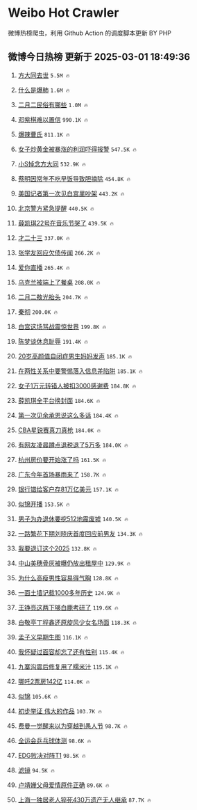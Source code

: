 # Weibo Hot Crawler 



微博热榜爬虫，利用 Github Action 的调度脚本更新 BY PHP 


## 微博今日热榜 更新于 2025-03-01 18:49:36 
1. [方大同去世](https://s.weibo.com/weibo?q=%23%E6%96%B9%E5%A4%A7%E5%90%8C%E5%8E%BB%E4%B8%96%23&t=31&band_rank=1&Refer=top) `5.5M 🔥` 

1. [什么是爆肺](https://s.weibo.com/weibo?q=%23%E4%BB%80%E4%B9%88%E6%98%AF%E7%88%86%E8%82%BA%23&t=31&band_rank=2&Refer=top) `1.6M 🔥` 

1. [二月二民俗有哪些](https://s.weibo.com/weibo?q=%23%E4%BA%8C%E6%9C%88%E4%BA%8C%E6%B0%91%E4%BF%97%E6%9C%89%E5%93%AA%E4%BA%9B%23&t=31&band_rank=3&Refer=top) `1.0M 🔥` 

1. [邓紫棋难以置信](https://s.weibo.com/weibo?q=%23%E9%82%93%E7%B4%AB%E6%A3%8B%E9%9A%BE%E4%BB%A5%E7%BD%AE%E4%BF%A1%23&t=31&band_rank=4&Refer=top) `990.1K 🔥` 

1. [爆辣曹氏](https://s.weibo.com/weibo?q=%E7%88%86%E8%BE%A3%E6%9B%B9%E6%B0%8F&t=31&band_rank=5&Refer=top) `811.1K 🔥` 

1. [女子炒黄金被暴涨的利润吓得报警](https://s.weibo.com/weibo?q=%23%E5%A5%B3%E5%AD%90%E7%82%92%E9%BB%84%E9%87%91%E8%A2%AB%E6%9A%B4%E6%B6%A8%E7%9A%84%E5%88%A9%E6%B6%A6%E5%90%93%E5%BE%97%E6%8A%A5%E8%AD%A6%23&t=31&band_rank=6&Refer=top) `547.5K 🔥` 

1. [小S悼念方大同](https://s.weibo.com/weibo?q=%23%E5%B0%8FS%E6%82%BC%E5%BF%B5%E6%96%B9%E5%A4%A7%E5%90%8C%23&t=31&band_rank=7&Refer=top) `532.9K 🔥` 

1. [蔡明因常年不吃早饭导致胆摘除](https://s.weibo.com/weibo?q=%23%E8%94%A1%E6%98%8E%E5%9B%A0%E5%B8%B8%E5%B9%B4%E4%B8%8D%E5%90%83%E6%97%A9%E9%A5%AD%E5%AF%BC%E8%87%B4%E8%83%86%E6%91%98%E9%99%A4%23&t=31&band_rank=8&Refer=top) `454.8K 🔥` 

1. [美国记者第一次见白宫里吵架](https://s.weibo.com/weibo?q=%23%E7%BE%8E%E5%9B%BD%E8%AE%B0%E8%80%85%E7%AC%AC%E4%B8%80%E6%AC%A1%E8%A7%81%E7%99%BD%E5%AE%AB%E9%87%8C%E5%90%B5%E6%9E%B6%23&t=31&band_rank=9&Refer=top) `443.2K 🔥` 

1. [北京警方紧急提醒](https://s.weibo.com/weibo?q=%23%E5%8C%97%E4%BA%AC%E8%AD%A6%E6%96%B9%E7%B4%A7%E6%80%A5%E6%8F%90%E9%86%92%23&t=31&band_rank=10&Refer=top) `440.5K 🔥` 

1. [薛凯琪22号在音乐节哭了](https://s.weibo.com/weibo?q=%23%E8%96%9B%E5%87%AF%E7%90%AA22%E5%8F%B7%E5%9C%A8%E9%9F%B3%E4%B9%90%E8%8A%82%E5%93%AD%E4%BA%86%23&t=31&band_rank=11&Refer=top) `439.5K 🔥` 

1. [才二十三](https://s.weibo.com/weibo?q=%E6%89%8D%E4%BA%8C%E5%8D%81%E4%B8%89&t=31&band_rank=12&Refer=top) `337.0K 🔥` 

1. [张学友回应欠债传闻](https://s.weibo.com/weibo?q=%23%E5%BC%A0%E5%AD%A6%E5%8F%8B%E5%9B%9E%E5%BA%94%E6%AC%A0%E5%80%BA%E4%BC%A0%E9%97%BB%23&t=31&band_rank=13&Refer=top) `266.2K 🔥` 

1. [爱你直播](https://s.weibo.com/weibo?q=%E7%88%B1%E4%BD%A0%E7%9B%B4%E6%92%AD&t=31&band_rank=14&Refer=top) `265.4K 🔥` 

1. [乌克兰被端上了餐桌](https://s.weibo.com/weibo?q=%23%E4%B9%8C%E5%85%8B%E5%85%B0%E8%A2%AB%E7%AB%AF%E4%B8%8A%E4%BA%86%E9%A4%90%E6%A1%8C%23&t=31&band_rank=15&Refer=top) `208.0K 🔥` 

1. [二月二敖光抬头](https://s.weibo.com/weibo?q=%23%E4%BA%8C%E6%9C%88%E4%BA%8C%E6%95%96%E5%85%89%E6%8A%AC%E5%A4%B4%23&t=31&band_rank=16&Refer=top) `204.7K 🔥` 

1. [秦彻](https://s.weibo.com/weibo?q=%E7%A7%A6%E5%BD%BB&t=31&band_rank=17&Refer=top) `200.0K 🔥` 

1. [白宫这场骂战震惊世界](https://s.weibo.com/weibo?q=%23%E7%99%BD%E5%AE%AB%E8%BF%99%E5%9C%BA%E9%AA%82%E6%88%98%E9%9C%87%E6%83%8A%E4%B8%96%E7%95%8C%23&t=31&band_rank=18&Refer=top) `199.8K 🔥` 

1. [陈梦谈休息耻辱](https://s.weibo.com/weibo?q=%23%E9%99%88%E6%A2%A6%E8%B0%88%E4%BC%91%E6%81%AF%E8%80%BB%E8%BE%B1%23&t=31&band_rank=19&Refer=top) `191.4K 🔥` 

1. [20岁高颜值自闭症男生妈妈发声](https://s.weibo.com/weibo?q=%2320%E5%B2%81%E9%AB%98%E9%A2%9C%E5%80%BC%E8%87%AA%E9%97%AD%E7%97%87%E7%94%B7%E7%94%9F%E5%A6%88%E5%A6%88%E5%8F%91%E5%A3%B0%23&t=31&band_rank=20&Refer=top) `185.1K 🔥` 

1. [在两性关系中要警惕落入信息差陷阱](https://s.weibo.com/weibo?q=%23%E5%9C%A8%E4%B8%A4%E6%80%A7%E5%85%B3%E7%B3%BB%E4%B8%AD%E8%A6%81%E8%AD%A6%E6%83%95%E8%90%BD%E5%85%A5%E4%BF%A1%E6%81%AF%E5%B7%AE%E9%99%B7%E9%98%B1%23&t=31&band_rank=21&Refer=top) `185.1K 🔥` 

1. [女子1万元转错人被扣3000感谢费](https://s.weibo.com/weibo?q=%23%E5%A5%B3%E5%AD%901%E4%B8%87%E5%85%83%E8%BD%AC%E9%94%99%E4%BA%BA%E8%A2%AB%E6%89%A33000%E6%84%9F%E8%B0%A2%E8%B4%B9%23&t=31&band_rank=22&Refer=top) `184.8K 🔥` 

1. [薛凯琪全平台换封面](https://s.weibo.com/weibo?q=%23%E8%96%9B%E5%87%AF%E7%90%AA%E5%85%A8%E5%B9%B3%E5%8F%B0%E6%8D%A2%E5%B0%81%E9%9D%A2%23&t=31&band_rank=23&Refer=top) `184.6K 🔥` 

1. [第一次见余承恩说这么多话](https://s.weibo.com/weibo?q=%E7%AC%AC%E4%B8%80%E6%AC%A1%E8%A7%81%E4%BD%99%E6%89%BF%E6%81%A9%E8%AF%B4%E8%BF%99%E4%B9%88%E5%A4%9A%E8%AF%9D&t=31&band_rank=24&Refer=top) `184.4K 🔥` 

1. [CBA星锐赛真刀真枪](https://s.weibo.com/weibo?q=%23CBA%E6%98%9F%E9%94%90%E8%B5%9B%E7%9C%9F%E5%88%80%E7%9C%9F%E6%9E%AA%23&t=31&band_rank=25&Refer=top) `184.0K 🔥` 

1. [有网友凌晨蹲点退税退了5万多](https://s.weibo.com/weibo?q=%23%E6%9C%89%E7%BD%91%E5%8F%8B%E5%87%8C%E6%99%A8%E8%B9%B2%E7%82%B9%E9%80%80%E7%A8%8E%E9%80%80%E4%BA%865%E4%B8%87%E5%A4%9A%23&t=31&band_rank=26&Refer=top) `184.0K 🔥` 

1. [杭州房价要开始涨了吗](https://s.weibo.com/weibo?q=%23%E6%9D%AD%E5%B7%9E%E6%88%BF%E4%BB%B7%E8%A6%81%E5%BC%80%E5%A7%8B%E6%B6%A8%E4%BA%86%E5%90%97%23&t=31&band_rank=27&Refer=top) `161.5K 🔥` 

1. [广东今年首场暴雨来了](https://s.weibo.com/weibo?q=%23%E5%B9%BF%E4%B8%9C%E4%BB%8A%E5%B9%B4%E9%A6%96%E5%9C%BA%E6%9A%B4%E9%9B%A8%E6%9D%A5%E4%BA%86%23&t=31&band_rank=28&Refer=top) `158.7K 🔥` 

1. [银行错给客户存81万亿美元](https://s.weibo.com/weibo?q=%23%E9%93%B6%E8%A1%8C%E9%94%99%E7%BB%99%E5%AE%A2%E6%88%B7%E5%AD%9881%E4%B8%87%E4%BA%BF%E7%BE%8E%E5%85%83%23&t=31&band_rank=29&Refer=top) `157.1K 🔥` 

1. [似锦开播](https://s.weibo.com/weibo?q=%E4%BC%BC%E9%94%A6%E5%BC%80%E6%92%AD&t=31&band_rank=30&Refer=top) `153.5K 🔥` 

1. [男子为办退休要挖512地震废墟](https://s.weibo.com/weibo?q=%23%E7%94%B7%E5%AD%90%E4%B8%BA%E5%8A%9E%E9%80%80%E4%BC%91%E8%A6%81%E6%8C%96512%E5%9C%B0%E9%9C%87%E5%BA%9F%E5%A2%9F%23&t=31&band_rank=31&Refer=top) `140.5K 🔥` 

1. [一路繁花下期刘晓庆首度回应前男友](https://s.weibo.com/weibo?q=%E4%B8%80%E8%B7%AF%E7%B9%81%E8%8A%B1%E4%B8%8B%E6%9C%9F%E5%88%98%E6%99%93%E5%BA%86%E9%A6%96%E5%BA%A6%E5%9B%9E%E5%BA%94%E5%89%8D%E7%94%B7%E5%8F%8B&t=31&band_rank=32&Refer=top) `134.3K 🔥` 

1. [我要退订这个2025](https://s.weibo.com/weibo?q=%E6%88%91%E8%A6%81%E9%80%80%E8%AE%A2%E8%BF%99%E4%B8%AA2025&t=31&band_rank=33&Refer=top) `132.8K 🔥` 

1. [中山美穗骨灰被曝仍放出租屋中](https://s.weibo.com/weibo?q=%23%E4%B8%AD%E5%B1%B1%E7%BE%8E%E7%A9%97%E9%AA%A8%E7%81%B0%E8%A2%AB%E6%9B%9D%E4%BB%8D%E6%94%BE%E5%87%BA%E7%A7%9F%E5%B1%8B%E4%B8%AD%23&t=31&band_rank=34&Refer=top) `129.9K 🔥` 

1. [为什么高瘦男性容易得气胸](https://s.weibo.com/weibo?q=%23%E4%B8%BA%E4%BB%80%E4%B9%88%E9%AB%98%E7%98%A6%E7%94%B7%E6%80%A7%E5%AE%B9%E6%98%93%E5%BE%97%E6%B0%94%E8%83%B8%23&t=31&band_rank=35&Refer=top) `128.8K 🔥` 

1. [一面土墙记载1000多年历史](https://s.weibo.com/weibo?q=%23%E4%B8%80%E9%9D%A2%E5%9C%9F%E5%A2%99%E8%AE%B0%E8%BD%BD1000%E5%A4%9A%E5%B9%B4%E5%8E%86%E5%8F%B2%23&t=31&band_rank=36&Refer=top) `124.9K 🔥` 

1. [王铮亮这两下够白鹿考研了](https://s.weibo.com/weibo?q=%E7%8E%8B%E9%93%AE%E4%BA%AE%E8%BF%99%E4%B8%A4%E4%B8%8B%E5%A4%9F%E7%99%BD%E9%B9%BF%E8%80%83%E7%A0%94%E4%BA%86&t=31&band_rank=37&Refer=top) `119.6K 🔥` 

1. [白敬亭丁程鑫还原旋风少女名场面](https://s.weibo.com/weibo?q=%E7%99%BD%E6%95%AC%E4%BA%AD%E4%B8%81%E7%A8%8B%E9%91%AB%E8%BF%98%E5%8E%9F%E6%97%8B%E9%A3%8E%E5%B0%91%E5%A5%B3%E5%90%8D%E5%9C%BA%E9%9D%A2&t=31&band_rank=38&Refer=top) `118.3K 🔥` 

1. [孟子义早期生图](https://s.weibo.com/weibo?q=%23%E5%AD%9F%E5%AD%90%E4%B9%89%E6%97%A9%E6%9C%9F%E7%94%9F%E5%9B%BE%23&t=31&band_rank=39&Refer=top) `116.1K 🔥` 

1. [我怀疑过面容却忘了还有性别](https://s.weibo.com/weibo?q=%E6%88%91%E6%80%80%E7%96%91%E8%BF%87%E9%9D%A2%E5%AE%B9%E5%8D%B4%E5%BF%98%E4%BA%86%E8%BF%98%E6%9C%89%E6%80%A7%E5%88%AB&t=31&band_rank=40&Refer=top) `115.4K 🔥` 

1. [九寨沟震后修复用了糯米汁](https://s.weibo.com/weibo?q=%23%E4%B9%9D%E5%AF%A8%E6%B2%9F%E9%9C%87%E5%90%8E%E4%BF%AE%E5%A4%8D%E7%94%A8%E4%BA%86%E7%B3%AF%E7%B1%B3%E6%B1%81%23&t=31&band_rank=41&Refer=top) `115.1K 🔥` 

1. [哪吒2票房142亿](https://s.weibo.com/weibo?q=%23%E5%93%AA%E5%90%922%E7%A5%A8%E6%88%BF142%E4%BA%BF%23&t=31&band_rank=42&Refer=top) `114.0K 🔥` 

1. [似锦](https://s.weibo.com/weibo?q=%E4%BC%BC%E9%94%A6&t=31&band_rank=43&Refer=top) `105.6K 🔥` 

1. [初步举证 伟大的作品](https://s.weibo.com/weibo?q=%E5%88%9D%E6%AD%A5%E4%B8%BE%E8%AF%81%20%E4%BC%9F%E5%A4%A7%E7%9A%84%E4%BD%9C%E5%93%81&t=31&band_rank=44&Refer=top) `103.7K 🔥` 

1. [费曼一觉醒来以为穿越到愚人节](https://s.weibo.com/weibo?q=%23%E8%B4%B9%E6%9B%BC%E4%B8%80%E8%A7%89%E9%86%92%E6%9D%A5%E4%BB%A5%E4%B8%BA%E7%A9%BF%E8%B6%8A%E5%88%B0%E6%84%9A%E4%BA%BA%E8%8A%82%23&t=31&band_rank=45&Refer=top) `98.7K 🔥` 

1. [全运会乒乓球体测](https://s.weibo.com/weibo?q=%23%E5%85%A8%E8%BF%90%E4%BC%9A%E4%B9%92%E4%B9%93%E7%90%83%E4%BD%93%E6%B5%8B%23&t=31&band_rank=46&Refer=top) `98.6K 🔥` 

1. [EDG败决对阵T1](https://s.weibo.com/weibo?q=%23EDG%E8%B4%A5%E5%86%B3%E5%AF%B9%E9%98%B5T1%23&t=31&band_rank=47&Refer=top) `98.5K 🔥` 

1. [滤镜](https://s.weibo.com/weibo?q=%E6%BB%A4%E9%95%9C&t=31&band_rank=48&Refer=top) `94.5K 🔥` 

1. [卢靖姗父母爱情原件正确](https://s.weibo.com/weibo?q=%E5%8D%A2%E9%9D%96%E5%A7%97%E7%88%B6%E6%AF%8D%E7%88%B1%E6%83%85%E5%8E%9F%E4%BB%B6%E6%AD%A3%E7%A1%AE&t=31&band_rank=49&Refer=top) `89.6K 🔥` 

1. [上海一独居老人猝死430万遗产无人继承](https://s.weibo.com/weibo?q=%23%E4%B8%8A%E6%B5%B7%E4%B8%80%E7%8B%AC%E5%B1%85%E8%80%81%E4%BA%BA%E7%8C%9D%E6%AD%BB430%E4%B8%87%E9%81%97%E4%BA%A7%E6%97%A0%E4%BA%BA%E7%BB%A7%E6%89%BF%23&t=31&band_rank=50&Refer=top) `87.7K 🔥` 


